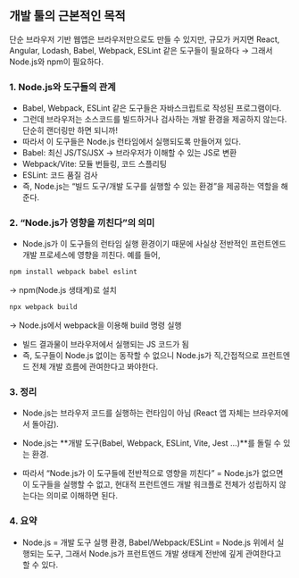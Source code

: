 ## 개발 툴의 근본적인 목적

단순 브라우저 기반 웹앱은 브라우저만으로도 만들 수 있지만, 규모가 커지면 React, Angular, Lodash, Babel, Webpack, ESLint 같은 도구들이 필요하다 → 그래서 Node.js와 npm이 필요하다.

### 1. Node.js와 도구들의 관계
- Babel, Webpack, ESLint 같은 도구들은 자바스크립트로 작성된 프로그램이다.
- 그런데 브라우저는 소스코드를 빌드하거나 검사하는 개발 환경을 제공하지 않는다. 단순히 랜더링만 하면 되니까!
- 따라서 이 도구들은 Node.js 런타임에서 실행되도록 만들어져 있다.
- Babel: 최신 JS/TS/JSX → 브라우저가 이해할 수 있는 JS로 변환
- Webpack/Vite: 모듈 번들링, 코드 스플리팅
- ESLint: 코드 품질 검사
- 즉, Node.js는 “빌드 도구/개발 도구를 실행할 수 있는 환경”을 제공하는 역할을 해준다.

### 2. “Node.js가 영향을 끼친다”의 의미
- Node.js가 이 도구들의 런타임 실행 환경이기 때문에 사실상 전반적인 프런트엔드 개발 프로세스에 영향을 끼친다. 예를 들어,

```bash
npm install webpack babel eslint
```

 → npm(Node.js 생태계)로 설치

```bash
npx webpack build
```

→ Node.js에서 webpack을 이용해 build 명령 실행

- 빌드 결과물이 브라우저에서 실행되는 JS 코드가 됨
- 즉, 도구들이 Node.js 없이는 동작할 수 없으니 Node.js가 직,간접적으로 프런트엔드 전체 개발 흐름에 관여한다고 봐야한다.

### 3. 정리

- Node.js는 브라우저 코드를 실행하는 런타임이 아님 (React 앱 자체는 브라우저에서 돌아감).

- Node.js는 **개발 도구(Babel, Webpack, ESLint, Vite, Jest …)**를 돌릴 수 있는 환경.

- 따라서 “Node.js가 이 도구들에 전반적으로 영향을 끼친다” = Node.js가 없으면 이 도구들을 실행할 수 없고, 현대적 프런트엔드 개발 워크플로 전체가 성립하지 않는다는 의미로 이해하면 된다.

### 4. 요약

- Node.js = 개발 도구 실행 환경, Babel/Webpack/ESLint = Node.js 위에서 실행되는 도구, 그래서 Node.js가 프런트엔드 개발 생태계 전반에 깊게 관여한다고 할 수 있다.
